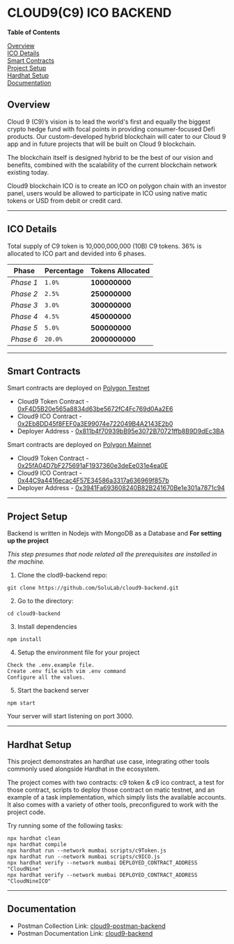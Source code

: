 # CLOUD9(C9) ICO BACKEND

**Table of Contents**

[Overview](#overview)<br>
[ICO Details](#ico-details)<br>
[Smart Contracts](#smart-contracts)<br>
[Project Setup](#project-setup)<br>
[Hardhat Setup](#hardhat-setup)<br>
[Documentation](#documentation)<br>
## **Overview**

Cloud 9 (C9)’s vision is to lead the world's first and equally the biggest crypto hedge fund with focal points in providing consumer-focused Defi products. Our custom-developed hybrid blockchain will cater to our Cloud 9 app and in future projects that will be built on Cloud 9 blockchain. 

The blockchain itself is designed hybrid to be the best of our vision and benefits, combined with the scalability of the current blockchain network existing today.

Cloud9 blockchain ICO is to create an ICO on polygon chain with an investor panel, users would be allowed to participate in ICO using native matic tokens or USD from debit or credit card.

***
## **ICO Details**

Total supply of C9 token is 10,000,000,000 (10B) C9 tokens. 36% is allocated to ICO part and devided into 6 phases.

Phase | Percentage | Tokens Allocated
--- | --- | ---
*Phase 1*   |`1.0%` |   **100000000**
*Phase 2*   |`2.5%` |   **250000000**
*Phase 3*   |`3.0%` |   **300000000**
*Phase 4*   |`4.5%` |   **450000000**
*Phase 5*   |`5.0%` |   **500000000**
*Phase 6*   |`20.0%`|   **2000000000**

***
## **Smart Contracts**
Smart contracts are deployed on [Polygon Testnet](https://mumbai.polygonscan.com)

- Cloud9 Token Contract - [0xF4D5B20e565a8834d63be5672fC4Fc769d0Aa2E6](https://mumbai.polygonscan.com/address/0xF4D5B20e565a8834d63be5672fC4Fc769d0Aa2E6)
- Cloud9 ICO Contract - [0x2Eb8DD45f8FEF0a3E99074e722049B4A2143E2b0](https://mumbai.polygonscan.com/address/0x2Eb8DD45f8FEF0a3E99074e722049B4A2143E2b0)
- Deployer Address - [0x811b4f70939bB95e3072B70721ffb8B9D9dEc3BA](https://mumbai.polygonscan.com/address/0x811b4f70939bB95e3072B70721ffb8B9D9dEc3BA)

Smart contracts are deployed on [Polygon Mainnet](https://polygonscan.com/)

- Cloud9 Token Contract - [0x25fA04D7bF275691aF1937360e3deEe031e4ea0E](https://polygonscan.com/address/0x25fA04D7bF275691aF1937360e3deEe031e4ea0E)
- Cloud9 ICO Contract - [0x44C9a4416ecac4F57E34586a3317a636969f857b](https://polygonscan.com/address/0x25fA04D7bF275691aF1937360e3deEe031e4ea0E)
- Deployer Address - [0x3941Fa693608240B82B241670Be1e301a7871c94](https://polygonscan.com/address/0x25fA04D7bF275691aF1937360e3deEe031e4ea0E)

***
## **Project Setup**

Backend is written in Nodejs with MongoDB as a Database and 
**For setting up the project**

_This step presumes that node related all the prerequisites are installed in the machine._

1. Clone the clod9-backend repo:
```
git clone https://github.com/SoluLab/cloud9-backend.git
```
2. Go to the directory:
```
cd cloud9-backend
```
3. Install dependencies
```
npm install
```
4. Setup the environment file for your project
```
Check the .env.example file.
Create .env file with vim .env command
Configure all the values.
```
5. Start the backend server
```
npm start
```

Your server will start listening on port 3000.
***
## **Hardhat Setup**

This project demonstrates an hardhat use case, integrating other tools commonly used alongside Hardhat in the ecosystem.

The project comes with two contracts: c9 token & c9 ico contract, a test for those contract, scripts to deploy those contract on matic testnet, and an example of a task implementation, which simply lists the available accounts. It also comes with a variety of other tools, preconfigured to work with the project code.

Try running some of the following tasks:

```shell
npx hardhat clean
npx hardhat compile
npx hardhat run --network mumbai scripts/c9Token.js
npx hardhat run --network mumbai scripts/c9ICO.js
npx hardhat verify --network mumbai DEPLOYED_CONTRACT_ADDRESS "CloudNine"
npx hardhat verify --network mumbai DEPLOYED_CONTRACT_ADDRESS "CloudNineICO"
```

***

## **Documentation**

* Postman Collection Link: [cloud9-postman-backend](https://www.getpostman.com/collections/ec6b486123b46705d7a2)
* Postman Documentation Link: [cloud9-backend](https://documenter.getpostman.com/view/3955547/UVeMK4r2)
